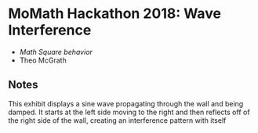 # MoMath Hackathon 2018: Wave Interference

- _Math Square behavior_
- Theo McGrath

## Notes
This exhibit displays a sine wave propagating through the wall and being damped. It starts at the left side moving to the right and then reflects off of the right side of the wall, creating an interference pattern with itself
